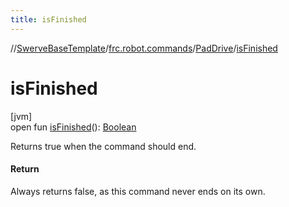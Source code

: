 ```yaml
---
title: isFinished
---
```

//[SwerveBaseTemplate](../../../index.html)/[frc.robot.commands](../index.html)/[PadDrive](index.html)/[isFinished](is-finished.html)



# isFinished



[jvm]\
open fun [isFinished](is-finished.html)(): [Boolean](https://kotlinlang.org/api/latest/jvm/stdlib/kotlin/-boolean/index.html)



Returns true when the command should end.



#### Return



Always returns false, as this command never ends on its own.




